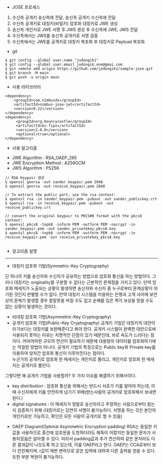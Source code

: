 * JOSE 프로세스
 
1. 수신측 공개키 송신측에 전달, 송신측 공개키 수신측에 전달
1. 수신측 공개키로 대칭키(비밀키) 암호화 대칭키로 JWE 생성
1. 송신측 개인키로 JWE 서명 후 JWS 생성 후 수신측에 JWE, JWS 전달
1. 수신측에서는 JWS를 송신측 공개키로 서명 검증  
1. 수신측에서는 JWE를 공객키로 대칭키 복호화 후 대칭키로 Payload 복호화. 


* git

```
$ git config --global user.name "jodongik1"
$ git config --global user.email jodongik.one@gmai.com
$ git remote add origin https://github.com/jodongik1/sample-jose.git
$ git branch -M main
$ git push -u origin main
```

* 사용 라이브러리
```
<dependency>
    <groupId>com.nimbusds</groupId>
    <artifactId>nimbus-jose-jwt</artifactId>
    <version>9.22</version>
</dependency>
<dependency>
     <groupId>org.bouncycastle</groupId>
     <artifactId>bc-fips</artifactId>
     <version>2.0.0</version>
     <optional>true</optional>
</dependency>
```	 

* 사용 알고리즘
- JWE Algorithm : RSA_OAEP_265
- JWE Encryption Method : A256GCM
- JWS Algorithm : PS256


```
// RSA Keypair 생성
$ openssl genrsa -out sander_keypair.pem 2048
$ openssl genrsa -out receive_keypair.pem 2048

// To extract the public part, use the rsa context:
$ openssl rsa -in sander_keypair.pem -pubout -out sander_publickey.crt
$ openssl rsa -in receive_keypair.pem -pubout -out receive_publickey.crt

// convert the original keypair to PKCS#8 format with the pkcs8 context:
$ openssl pkcs8 -topk8 -inform PEM -outform PEM -nocrypt -in sander_keypair.pem -out sander_privatekey_pkcs8.key
$ openssl pkcs8 -topk8 -inform PEM -outform PEM -nocrypt -in receive_keypair.pem -out receive_privatekey_pkcs8.key
		
```

* 알고리즘 설명
---
* 대칭키 암호화 기법(Symmetric-Key Cryptography)

단 하나의 키를 송신자와 수신자가 공유하는 방법으로 암호화 통신을 하는 방법이다. 
그러나 대칭키는 originality를 구분할 수 없다는 근본적인 문제점을 가지고 있다. 
만약 암호화 메세지가 노출되는 상황이 발생하면 송신자와 수신자 중 누구로부터 문제상황이 야기된 것인지 판별할 수가 없다. 
만약 대칭키 시스템을 이용하는 은행과 고객 사이에 보안상의 문제가 발생할 경우 잘잘못을 따질 수도 없고 손해를 입은 쪽이 
보상을 받을 수도 없는 상황이 발생하는 것이다.

* 비대칭 암호화 기법(Asymmetric-Key Cryptography)
* 공개키 암호화 기법(Public-Key Cryptography)
공개키 기법은 대칭키의 대안이라기보다는 대칭키를 보완해준다고 봐야 한다. 
공개키 시스템이 완벽한 대안으로써 사용되지 못하는 이유는 치명적인 단점이 있기 때문인데, 바로 속도가 느리다는 점이다. 
어마어마한 규모의 연산이 필요하기 때문에 대용량의 데이터를 암호화하기에는 적절한 방법이 아니다.
공개키 기법의 특징으로는 Public key와 Private key를 이용하여 양자간 암호화 통신이 이루어진다는 점이다.  
누군가의 공개키로 암호화 한 메세지는 개인키로 풀리고, 개인키로 암호화 한 메세지는 공개키로 풀린다.


그렇다면 왜 공개키 기법을 사용할까? 두 가지 이슈를 해결하기 위해서이다.
- key distribution : 암호화 통신을 위해서는 반드시 서로가 키를 알아야 하는데, 이 때 수신자에게 키를 안전하게 넘기기 위해(받는사람의 공개키로 암호화해서 보내면 된다.)
- digital signatures : 이 메세지가 정말로 송신자라고 주장하는 사람으로부터 왔는지 검증하기 위해
(대칭키로는 당연히 서명이 불가능하다. 서명을 하는 것은 본인의 개인키로만 가능하고, 확인은 모든 사람이 공개키로 할 수 있음)

* OAEP Diagram(Optimal Asymmetric Encryption padding)
RSA는 동일한 키 값을 사용하므로 중간에 암호문을 도청하더라도 해독이 어렵지만 동일한 문자가 사용되었음은 알아챌 수 있다. 
따라서 padding값과 추가 연산하여 같은 문자라도 다른 결과값이 나오도록 하고 있는데, 이를 OAEP라고 한다. 
OAEP는 CCA로부터 보다 안전해지며, r값이 매번 변하므로 같은 입력에 대하여 다른 출력을 얻을 수 있다. 
또한 부분 복원이 불가능하다.


